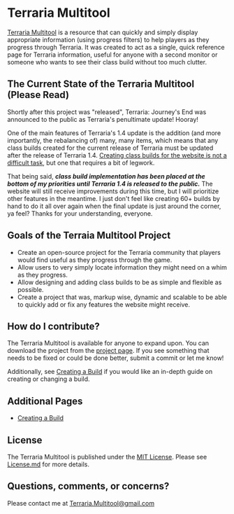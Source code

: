 # Terraria Multitool
[Terraria Multitool](https://marotheit.github.io/Terraria-Multitool/) is a resource that can quickly and simply display appropriate information (using progress filters) to help players as they progress through Terraria. It was created to act as a single, quick reference page for Terraria information, useful for anyone with a second monitor or someone who wants to see their class build without too much clutter.

## The Current State of the Terraria Multitool (Please Read)
Shortly after this project was "released", Terraria: Journey's End was announced to the public as Terraria's penultimate update! Hooray!

One of the main features of Terraria's 1.4 update is the addition (and more importantly, the rebalancing of) many, many items, which means that any class builds created for the current release of Terraria must be updated after the release of Terraria 1.4. [Creating class builds for the website is not a difficult task](https://github.com/Marotheit/Terraria-Multitool/wiki/Creating-a-Build), but one that requires a bit of legwork.

That being said, ___class build implementation has been placed at the bottom of my priorities until Terraria 1.4 is released to the public.___ The website will still receive improvements during this time, but I will prioritize other features in the meantime. I just don't feel like creating 60+ builds by hand to do it all over again when the final update is just around the corner, ya feel? Thanks for your understanding, everyone.
  
## Goals of the Terraia Multitool Project
* Create an open-source project for the Terraria community that players would find useful as they progress through the game.
* Allow users to very simply locate information they might need on a whim as they progress.
* Allow designing and adding class builds to be as simple and flexible as possible.
* Create a project that was, markup wise, dynamic and scalable to be able to quickly add or fix any features the website might receive.

## How do I contribute?
The Terraria Multitool is available for anyone to expand upon. You can download the project from the [project page](https://github.com/Marotheit/Terraria-Multitool). If you see something that needs to be fixed or could be done better, submit a commit or let me know!

Additionally, see [Creating a Build](https://github.com/Marotheit/Terraria-Multitool/wiki/Creating-a-Build) if you would like an in-depth guide on creating or changing a build.

## Additional Pages

* [Creating a Build](https://github.com/Marotheit/Terraria-Multitool/wiki/Creating-a-Build)

## License
The Terraria Multitool is published under the [MIT License](https://choosealicense.com/licenses/mit/). Please see [License.md](https://github.com/Marotheit/Terraria-Multitool/blob/master/LICENSE) for more details.

## Questions, comments, or concerns?
Please contact me at [Terraria.Multitool@gmail.com](mailto:Terraria.Multitool@gmail.com)
